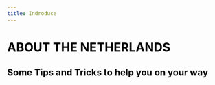 ```yaml
---
title: Indroduce
---
```


<h1 style="color:Black;"><b>ABOUT THE NETHERLANDS</b></h1>
<h2 style="color:Black;"><b> Some Tips and Tricks to help you on your way</b></h2>




<script src="https://marisaviljoen044.h5p.com/js/h5p-resizer.js" charset="UTF-8"></script>
